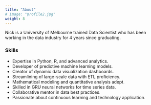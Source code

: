 ```yaml
---
title: "About"
# image: "profile2.jpg"
weight: 8
---
```


Nick is a University of Melbourne trained Data Scientist who has been working in the data industry for 4 years since graduating.

### Skills

* Expertise in Python, R, and advanced analytics.
* Developer of predictive machine learning models.
* Creator of dynamic data visualization dashboards.
* Streamlining of large-scale data with ETL proficiency.
* Mathematical modeling and quantitative analysis adept.
* Skilled in GRU neural networks for time series data.
* Collaborative mentor in data best practices.
* Passionate about continuous learning and technology application.

